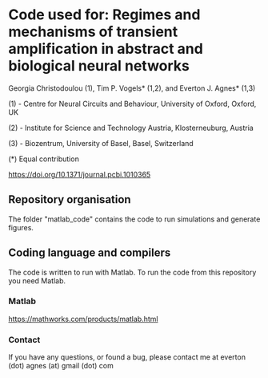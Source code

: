 # Code used for: Regimes and mechanisms of transient amplification in abstract and biological neural networks

Georgia Christodoulou (1), Tim P. Vogels* (1,2), and Everton J. Agnes* (1,3)

(1) - Centre for Neural Circuits and Behaviour, University of Oxford, Oxford, UK

(2) - Institute for Science and Technology Austria, Klosterneuburg, Austria

(3) - Biozentrum, University of Basel, Basel, Switzerland

(*) Equal contribution

https://doi.org/10.1371/journal.pcbi.1010365

## Repository organisation

The folder "matlab_code" contains the code to run simulations and generate figures.

## Coding language and compilers

The code is written to run with Matlab. To run the code from this repository you need Matlab.

### Matlab

https://mathworks.com/products/matlab.html

### Contact

If you have any questions, or found a bug, please contact me at everton (dot) agnes (at) gmail (dot) com
